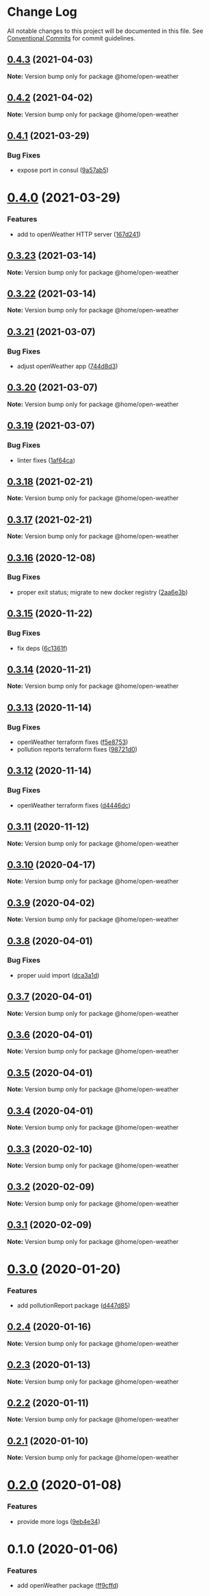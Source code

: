 # Change Log

All notable changes to this project will be documented in this file.
See [Conventional Commits](https://conventionalcommits.org) for commit guidelines.

## [0.4.3](https://github.com/mariusz-kabala/homeAutomation/compare/@home/open-weather@0.4.2...@home/open-weather@0.4.3) (2021-04-03)

**Note:** Version bump only for package @home/open-weather





## [0.4.2](https://github.com/mariusz-kabala/homeAutomation/compare/@home/open-weather@0.4.1...@home/open-weather@0.4.2) (2021-04-02)

**Note:** Version bump only for package @home/open-weather





## [0.4.1](https://github.com/mariusz-kabala/homeAutomation/compare/@home/open-weather@0.4.0...@home/open-weather@0.4.1) (2021-03-29)


### Bug Fixes

* expose port in consul ([9a57ab5](https://github.com/mariusz-kabala/homeAutomation/commit/9a57ab55f96ebd1df50212a7f6276a47eabaa5a1))





# [0.4.0](https://github.com/mariusz-kabala/homeAutomation/compare/@home/open-weather@0.3.23...@home/open-weather@0.4.0) (2021-03-29)


### Features

* add to openWeather HTTP server ([167d241](https://github.com/mariusz-kabala/homeAutomation/commit/167d241ed899a076c5c17fdab232f6f30d8ad5fe))





## [0.3.23](https://github.com/mariusz-kabala/homeAutomation/compare/@home/open-weather@0.3.22...@home/open-weather@0.3.23) (2021-03-14)

**Note:** Version bump only for package @home/open-weather





## [0.3.22](https://github.com/mariusz-kabala/homeAutomation/compare/@home/open-weather@0.3.21...@home/open-weather@0.3.22) (2021-03-14)

**Note:** Version bump only for package @home/open-weather





## [0.3.21](https://github.com/mariusz-kabala/homeAutomation/compare/@home/open-weather@0.3.20...@home/open-weather@0.3.21) (2021-03-07)


### Bug Fixes

* adjust openWeather app ([744d8d3](https://github.com/mariusz-kabala/homeAutomation/commit/744d8d3c9086e9ef33218c11fc2bddece65daa8c))





## [0.3.20](https://github.com/mariusz-kabala/homeAutomation/compare/@home/open-weather@0.3.19...@home/open-weather@0.3.20) (2021-03-07)

**Note:** Version bump only for package @home/open-weather





## [0.3.19](https://github.com/mariusz-kabala/homeAutomation/compare/@home/open-weather@0.3.18...@home/open-weather@0.3.19) (2021-03-07)


### Bug Fixes

* linter fixes ([1af64ca](https://github.com/mariusz-kabala/homeAutomation/commit/1af64cabb2e40797838c1a2337fb7c34ac9b4b54))





## [0.3.18](https://github.com/mariusz-kabala/homeAutomation/compare/@home/open-weather@0.3.17...@home/open-weather@0.3.18) (2021-02-21)

**Note:** Version bump only for package @home/open-weather





## [0.3.17](https://github.com/mariusz-kabala/homeAutomation/compare/@home/open-weather@0.3.16...@home/open-weather@0.3.17) (2021-02-21)

**Note:** Version bump only for package @home/open-weather





## [0.3.16](https://github.com/mariusz-kabala/homeAutomation/compare/@home/open-weather@0.3.15...@home/open-weather@0.3.16) (2020-12-08)


### Bug Fixes

* proper exit status; migrate to new docker registry ([2aa6e3b](https://github.com/mariusz-kabala/homeAutomation/commit/2aa6e3bc4886a813f60f911a779dd122d61899b3))





## [0.3.15](https://github.com/mariusz-kabala/homeAutomation/compare/@home/open-weather@0.3.14...@home/open-weather@0.3.15) (2020-11-22)


### Bug Fixes

* fix deps ([6c1361f](https://github.com/mariusz-kabala/homeAutomation/commit/6c1361ff7b01bb85ab4521cb4a83e34429d6fbd6))





## [0.3.14](https://github.com/mariusz-kabala/homeAutomation/compare/@home/open-weather@0.3.13...@home/open-weather@0.3.14) (2020-11-21)

**Note:** Version bump only for package @home/open-weather





## [0.3.13](https://github.com/mariusz-kabala/homeAutomation/compare/@home/open-weather@0.3.12...@home/open-weather@0.3.13) (2020-11-14)


### Bug Fixes

* openWeather terraform fixes ([f5e8753](https://github.com/mariusz-kabala/homeAutomation/commit/f5e8753e27b764f5d7c6f099953bd54bf93312b4))
* pollution reports terraform fixes ([98721d0](https://github.com/mariusz-kabala/homeAutomation/commit/98721d0f0e4fac049c00b36ba4af337e33995602))





## [0.3.12](https://github.com/mariusz-kabala/homeAutomation/compare/@home/open-weather@0.3.11...@home/open-weather@0.3.12) (2020-11-14)


### Bug Fixes

* openWeather terraform fixes ([d4446dc](https://github.com/mariusz-kabala/homeAutomation/commit/d4446dcd88c840d9f04124e69d759ac1735b6acb))





## [0.3.11](https://github.com/mariusz-kabala/homeAutomation/compare/@home/open-weather@0.3.10...@home/open-weather@0.3.11) (2020-11-12)

**Note:** Version bump only for package @home/open-weather





## [0.3.10](https://github.com/mariusz-kabala/homeAutomation/compare/@home/open-weather@0.3.9...@home/open-weather@0.3.10) (2020-04-17)

**Note:** Version bump only for package @home/open-weather





## [0.3.9](https://github.com/mariusz-kabala/homeAutomation/compare/@home/open-weather@0.3.8...@home/open-weather@0.3.9) (2020-04-02)

**Note:** Version bump only for package @home/open-weather





## [0.3.8](https://github.com/mariusz-kabala/homeAutomation/compare/@home/open-weather@0.3.7...@home/open-weather@0.3.8) (2020-04-01)


### Bug Fixes

* proper uuid import ([dca3a1d](https://github.com/mariusz-kabala/homeAutomation/commit/dca3a1d48f9ab7fe732bb16314e9d0b02ae660f9))





## [0.3.7](https://github.com/mariusz-kabala/homeAutomation/compare/@home/open-weather@0.3.6...@home/open-weather@0.3.7) (2020-04-01)

**Note:** Version bump only for package @home/open-weather





## [0.3.6](https://github.com/mariusz-kabala/homeAutomation/compare/@home/open-weather@0.3.5...@home/open-weather@0.3.6) (2020-04-01)

**Note:** Version bump only for package @home/open-weather





## [0.3.5](https://github.com/mariusz-kabala/homeAutomation/compare/@home/open-weather@0.3.4...@home/open-weather@0.3.5) (2020-04-01)

**Note:** Version bump only for package @home/open-weather





## [0.3.4](https://github.com/mariusz-kabala/homeAutomation/compare/@home/open-weather@0.3.3...@home/open-weather@0.3.4) (2020-04-01)

**Note:** Version bump only for package @home/open-weather





## [0.3.3](https://github.com/mariusz-kabala/homeAutomation/compare/@home/open-weather@0.3.2...@home/open-weather@0.3.3) (2020-02-10)

**Note:** Version bump only for package @home/open-weather





## [0.3.2](https://github.com/mariusz-kabala/homeAutomation/compare/@home/open-weather@0.3.1...@home/open-weather@0.3.2) (2020-02-09)

**Note:** Version bump only for package @home/open-weather





## [0.3.1](https://github.com/mariusz-kabala/homeAutomation/compare/@home/open-weather@0.3.0...@home/open-weather@0.3.1) (2020-02-09)

**Note:** Version bump only for package @home/open-weather





# [0.3.0](https://github.com/mariusz-kabala/homeAutomation/compare/@home/open-weather@0.2.4...@home/open-weather@0.3.0) (2020-01-20)


### Features

* add pollutionReport package ([d447d85](https://github.com/mariusz-kabala/homeAutomation/commit/d447d8512d4d95fa514b52e94b024afa6b3ec7e9))





## [0.2.4](https://github.com/mariusz-kabala/homeAutomation/compare/@home/open-weather@0.2.3...@home/open-weather@0.2.4) (2020-01-16)

**Note:** Version bump only for package @home/open-weather





## [0.2.3](https://github.com/mariusz-kabala/homeAutomation/compare/@home/open-weather@0.2.2...@home/open-weather@0.2.3) (2020-01-13)

**Note:** Version bump only for package @home/open-weather





## [0.2.2](https://github.com/mariusz-kabala/homeAutomation/compare/@home/open-weather@0.2.1...@home/open-weather@0.2.2) (2020-01-11)

**Note:** Version bump only for package @home/open-weather





## [0.2.1](https://github.com/mariusz-kabala/homeAutomation/compare/@home/open-weather@0.2.0...@home/open-weather@0.2.1) (2020-01-10)

**Note:** Version bump only for package @home/open-weather





# [0.2.0](https://github.com/mariusz-kabala/homeAutomation/compare/@home/open-weather@0.1.0...@home/open-weather@0.2.0) (2020-01-08)


### Features

* provide more logs ([9eb4e34](https://github.com/mariusz-kabala/homeAutomation/commit/9eb4e34dab9ba9d1868b8406f4f4479730eaf80d))





# 0.1.0 (2020-01-06)


### Features

* add openWeather package ([ff9cffd](https://github.com/mariusz-kabala/homeAutomation/commit/ff9cffd08a5f03052f6ee1e77669bd8819266bd7))
